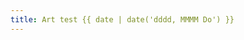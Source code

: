 ```yaml
---
title: Art test {{ date | date('dddd, MMMM Do') }}
---
```

<!-- Art test: action fail -->
<!-- log url: {{ payload.sender.login }} -->